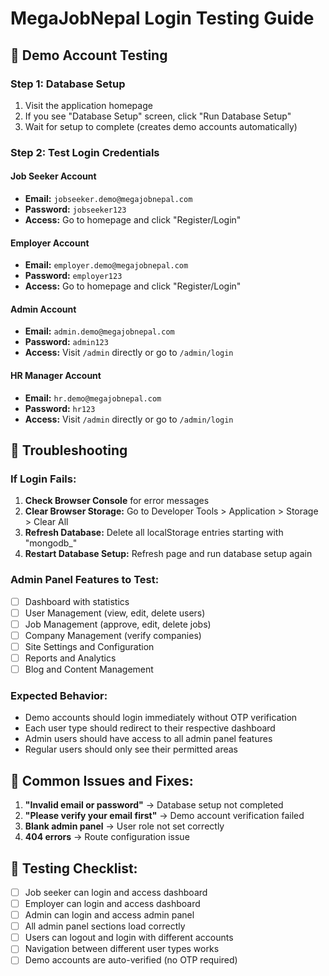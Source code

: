 # MegaJobNepal Login Testing Guide

## 🧪 Demo Account Testing

### Step 1: Database Setup
1. Visit the application homepage
2. If you see "Database Setup" screen, click "Run Database Setup"
3. Wait for setup to complete (creates demo accounts automatically)

### Step 2: Test Login Credentials

#### Job Seeker Account
- **Email:** `jobseeker.demo@megajobnepal.com`
- **Password:** `jobseeker123`
- **Access:** Go to homepage and click "Register/Login"

#### Employer Account  
- **Email:** `employer.demo@megajobnepal.com`
- **Password:** `employer123`
- **Access:** Go to homepage and click "Register/Login"

#### Admin Account
- **Email:** `admin.demo@megajobnepal.com`
- **Password:** `admin123`
- **Access:** Visit `/admin` directly or go to `/admin/login`

#### HR Manager Account
- **Email:** `hr.demo@megajobnepal.com`
- **Password:** `hr123`
- **Access:** Visit `/admin` directly or go to `/admin/login`

## 🔧 Troubleshooting

### If Login Fails:
1. **Check Browser Console** for error messages
2. **Clear Browser Storage:** Go to Developer Tools > Application > Storage > Clear All
3. **Refresh Database:** Delete all localStorage entries starting with "mongodb_"
4. **Restart Database Setup:** Refresh page and run database setup again

### Admin Panel Features to Test:
- [ ] Dashboard with statistics
- [ ] User Management (view, edit, delete users)
- [ ] Job Management (approve, edit, delete jobs)
- [ ] Company Management (verify companies)
- [ ] Site Settings and Configuration
- [ ] Reports and Analytics
- [ ] Blog and Content Management

### Expected Behavior:
- Demo accounts should login immediately without OTP verification
- Each user type should redirect to their respective dashboard
- Admin users should have access to all admin panel features
- Regular users should only see their permitted areas

## 🐛 Common Issues and Fixes:

1. **"Invalid email or password"** → Database setup not completed
2. **"Please verify your email first"** → Demo account verification failed
3. **Blank admin panel** → User role not set correctly
4. **404 errors** → Route configuration issue

## 📝 Testing Checklist:

- [ ] Job seeker can login and access dashboard
- [ ] Employer can login and access dashboard  
- [ ] Admin can login and access admin panel
- [ ] All admin panel sections load correctly
- [ ] Users can logout and login with different accounts
- [ ] Navigation between different user types works
- [ ] Demo accounts are auto-verified (no OTP required)